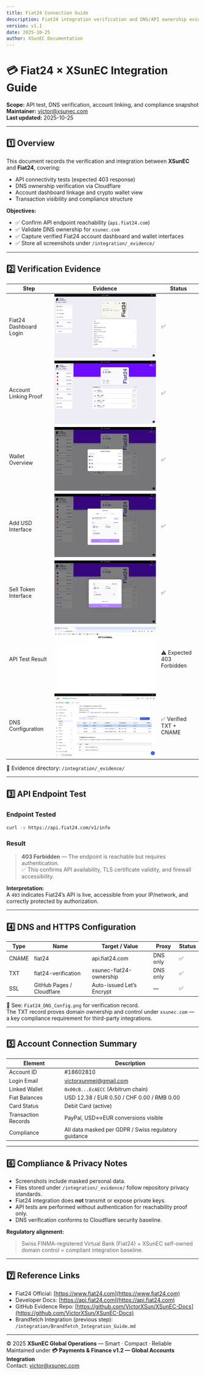 ```yaml
---
title: Fiat24 Connection Guide
description: Fiat24 integration verification and DNS/API ownership evidence for XSunEC
version: v1.1
date: 2025-10-25
author: XSunEC Documentation
---
```


# 💳 Fiat24 × XSunEC Integration Guide

**Scope:** API test, DNS verification, account linking, and compliance snapshot  
**Maintainer:** [victor@xsunec.com](mailto:victor@xsunec.com)  
**Last updated:** 2025-10-25

---

## 1️⃣ Overview

This document records the verification and integration between **XSunEC** and **Fiat24**, covering:
- API connectivity tests (expected 403 response)
- DNS ownership verification via Cloudflare
- Account dashboard linkage and crypto wallet view
- Transaction visibility and compliance structure

**Objectives:**
- ✅ Confirm API endpoint reachability (`api.fiat24.com`)
- ✅ Validate DNS ownership for `xsunec.com`
- ✅ Capture verified Fiat24 account dashboard and wallet interfaces
- ✅ Store all screenshots under `/integration/_evidence/`

---

## 2️⃣ Verification Evidence

| Step | Evidence | Status |
|---|---|---|
| Fiat24 Dashboard Login | ![Fiat24 Verification Screen](https://raw.githubusercontent.com/VictorXSun/XSunEC-Docs/main/integration/_evidence/Fiat24_Verification_Screen.png) | ✅ |
| Account Linking Proof  | ![Fiat24 Account Linked](https://raw.githubusercontent.com/VictorXSun/XSunEC-Docs/main/integration/_evidence/Fiat24_Account_Linked.png) | ✅ |
| Wallet Overview        | ![Fiat24 Wallet Interface](https://raw.githubusercontent.com/VictorXSun/XSunEC-Docs/main/integration/_evidence/Fiat24_Wallet_Interface.png) | ✅ |
| Add USD Interface      | ![Fiat24 Add USD Interface](https://raw.githubusercontent.com/VictorXSun/XSunEC-Docs/main/integration/_evidence/Fiat24_AddUSD_Interface.png) | ✅ |
| Sell Token Interface   | ![Fiat24 Sell Interface](https://raw.githubusercontent.com/VictorXSun/XSunEC-Docs/main/integration/_evidence/Fiat24_Sell_Interface.png) | ✅ |
| API Test Result        | ![Fiat24 API Test](https://raw.githubusercontent.com/VictorXSun/XSunEC-Docs/main/integration/_evidence/Fiat24_API_Test.png) | ⚠️ Expected 403 Forbidden |
| DNS Configuration      | ![Fiat24 DNS Config](https://raw.githubusercontent.com/VictorXSun/XSunEC-Docs/main/integration/_evidence/Fiat24_DNS_Config.png) | ✅ Verified TXT + CNAME |

📁 Evidence directory: `/integration/_evidence/`

---

## 3️⃣ API Endpoint Test

### Endpoint Tested
```bash
curl -v https://api.fiat24.com/v1/info
```

### Result
> **403 Forbidden** — The endpoint is reachable but requires authentication.  
> ✅ This confirms API availability, TLS certificate validity, and firewall accessibility.

**Interpretation:**  
A `403` indicates Fiat24’s API is live, accessible from your IP/network, and correctly protected by authorization.

---

## 4️⃣ DNS and HTTPS Configuration

| Type | Name | Target / Value | Proxy | Status |
|------|------|----------------|--------|--------|
| CNAME | fiat24 | api.fiat24.com | DNS only | ✅ |
| TXT | fiat24-verification | xsunec-fiat24-ownership | DNS only | ✅ |
| SSL | GitHub Pages / Cloudflare | Auto-issued Let’s Encrypt | — | ✅ |

📸 See: `Fiat24_DNS_Config.png` for verification record.  
The TXT record proves domain ownership and control under `xsunec.com` — a key compliance requirement for third-party integrations.

---

## 5️⃣ Account Connection Summary

| Element | Description |
|----------|--------------|
| Account ID | #18602810 |
| Login Email | victorxunmei@gmail.com |
| Linked Wallet | `0x00cB...EcAECC` (Arbitrum chain) |
| Fiat Balances | USD 12.38 / EUR 0.50 / CHF 0.00 / RMB 0.00 |
| Card Status | Debit Card (active) |
| Transaction Records | PayPal, USD↔EUR conversions visible |
| Compliance | All data masked per GDPR / Swiss regulatory guidance |

---

## 6️⃣ Compliance & Privacy Notes

- Screenshots include masked personal data.  
- Files stored under `/integration/_evidence/` follow repository privacy standards.  
- Fiat24 integration does **not** transmit or expose private keys.  
- API tests are performed without authentication for reachability proof only.  
- DNS verification conforms to Cloudflare security baseline.  

**Regulatory alignment:**  
> Swiss FINMA-registered Virtual Bank (Fiat24) + XSunEC self-owned domain control = compliant integration baseline.

---

## 7️⃣ Reference Links

- Fiat24 Official: [https://www.fiat24.com](https://www.fiat24.com)  
- Developer Docs: [https://api.fiat24.com](https://api.fiat24.com)  
- GitHub Evidence Repo: [https://github.com/VictorXSun/XSunEC-Docs](https://github.com/VictorXSun/XSunEC-Docs)  
- Brandfetch Integration (previous step): `/integration/Brandfetch_Integration_Guide.md`  

---

© 2025 **XSunEC Global Operations** — Smart · Compact · Reliable  
Maintained under **💳 Payments & Finance v1.2 — Global Accounts Integration**  
Contact: [victor@xsunec.com](mailto:victor@xsunec.com)
